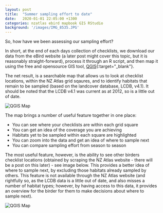```yaml
---
layout: post
title:  "Summer sampling effort to date"
date:   2020-01-01 22:05:00 +1300
categories: nzatlas ebird mapbook GIS RStudio
background: '/images/IMG_8535.JPG'
---
```


So, how have we been assessing our sampling effort?

In short, at the end of each days collection of checklists, we download our data from the eBird website (a later post might cover this topic, but it is reasonably straight-forward), process it through an R script, and then map it using the free and opensource GIS tool, [QGIS](https://qgis.org "QGIS homepage"){:target="_blank"}.

The net result, is a searchable map that allows us to look at checklist locations, within the NZ Atlas grid sqaures, and to identify habitats that remain to be sampled (based on the landcover database, LCDB, v4.1). It should be noted that the LCDB v4.1 was current as at 2012, so is a little out of date.

![QGIS Map]({{site.url}}/images/qgis-20200101-sampling-effort.png "QGIS - Sampling Effort")

The map brings a number of useful feature together in one place:
 - You can see where your checklists are within each grid square
 - You can get an idea of the coverage you are achieving
 - Habitats yet to be sampled within each square are highlighted
 - You can zoom into the data and get an idea of where to sample next
 - You can compare sampling effort from season to season

 The most useful feature, however, is the ability to see other birders checklist locations (obtained by scraping the NZ Atlas website - there will be a post on this later) - see image below. This provides a better idea of where to sample next, by excluding those habitats already sampled by others. This feature is not available through the NZ Atlas website (and rightfully so, as the LCDB data is a little out of date, and also misses a number of habitat types; however, by having access to this data, it provides an overview for the birder for them to make decisions about where to sample next).

 ![QGIS Map]({{site.url}}/images/qgis-20200102-habitats.png "QGIS - Habitats remaining")
